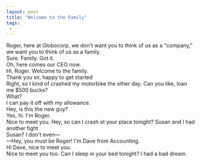 ```yaml
---
layout: post
title: "Welcome to the Family"
tags:
 -
---
```


<div class="frames">
  <div class="frame frame-pulp-blue">
    <div class="bubble bubble-right">
      Roger, here at Globocorp, we don't want you to think of us as a "company," we want you to think of us as a family.
    </div>
    <div class="bubble bubble-bottom">
      Sure. Family. Got it.
    </div>
  </div>
  <div class="frame frame-blue">
    <div class="bubble bubble-right">
      Oh, here comes our CEO now.
    </div>
    <div class="bubble bubble-right bubble-middle">
      Hi, Roger. Welcome to the family.
    </div>
    <div class="bubble bubble-bottom">
      Thank you sir, happy to get started
    </div>
  </div>
  <div class="frame frame-pulp-blue">
    <div class="bubble bubble-right">
      Right, so I kind of crashed my motorbike the other day. Can you like, loan me $500 bucks?
    </div>
    <div class="bubble bubble-middle">
      What?
    </div>
    <div class="bubble bubble-right bubble-bottom">
      I can pay it off with my allowance.
    </div>
  </div>
  <div class="frame frame-blue">
    <div class="bubble bubble-right">
      Hey, is this the new guy?
    </div>
    <div class="bubble bubble-middle">
      Yes, hi. I'm Roger.
    </div>
    <div class="bubble bubble-right bubble-bottom">
      Nice to meet you. Hey, so can I crash at your place tonight? Susan and I had another fight
    </div>
  </div>
  <div class="frame frame-pulp-blue">
    <div class="bubble">
      Susan? I don't even&mdash;
    </div>
    <div class="bubble bubble-middle bubble-right">
      &mdash;Hey, you must be Roger! I'm Dave from Accounting.
    </div>
    <div class="bubble bubble-bottom">
      Hi Dave, nice to meet you.
    </div>
  </div>
  <div class="frame frame-blue">
    <div class="bubble bubble-right">
      Nice to meet you too. Can I sleep in your bed tonight? I had a bad dream.
    </div>
  </div>
</div>

<div data-img="welcome-to-the-family"></div>
